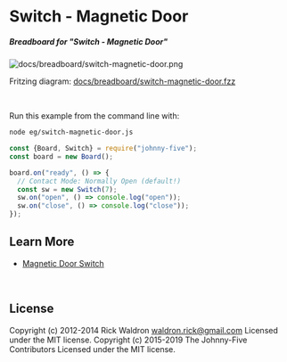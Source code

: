 <!--remove-start-->

# Switch - Magnetic Door

<!--remove-end-->






##### Breadboard for "Switch - Magnetic Door"



![docs/breadboard/switch-magnetic-door.png](breadboard/switch-magnetic-door.png)<br>

Fritzing diagram: [docs/breadboard/switch-magnetic-door.fzz](breadboard/switch-magnetic-door.fzz)

&nbsp;




Run this example from the command line with:
```bash
node eg/switch-magnetic-door.js
```


```javascript
const {Board, Switch} = require("johnny-five");
const board = new Board();

board.on("ready", () => {
  // Contact Mode: Normally Open (default!)
  const sw = new Switch(7);
  sw.on("open", () => console.log("open"));
  sw.on("close", () => console.log("close"));
});

```









## Learn More

- [Magnetic Door Switch](https://www.sparkfun.com/products/13247)

&nbsp;

<!--remove-start-->

## License
Copyright (c) 2012-2014 Rick Waldron <waldron.rick@gmail.com>
Licensed under the MIT license.
Copyright (c) 2015-2019 The Johnny-Five Contributors
Licensed under the MIT license.

<!--remove-end-->
